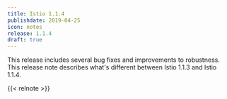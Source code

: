 ```yaml
---
title: Istio 1.1.4
publishdate: 2019-04-25
icon: notes
release: 1.1.4
draft: true
---
```


This release includes several bug fixes and improvements to robustness.  This release note describes what's different between Istio 1.1.3 and Istio 1.1.4.

{{< relnote >}}
